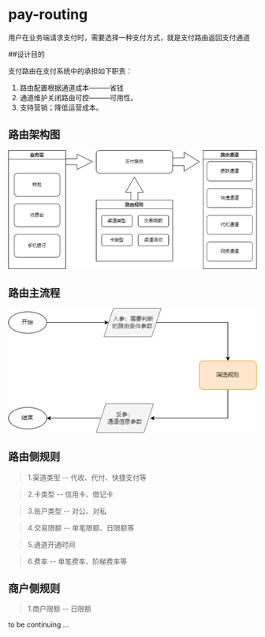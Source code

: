 # pay-routing

用户在业务端请求支付时，需要选择一种支付方式，就是支付路由返回支付通道

##设计目的

支付路由在支付系统中的承担如下职责：

1. 路由配置根据通道成本———省钱
2. 通道维护关闭路由可控———可用性。
3. 支持营销；降低运营成本。

## 路由架构图

![avatar](/images/路由设计.png)

## 路由主流程

![avatar](/images/路由主流程.png)

## 路由侧规则

> 1.渠道类型 -- 代收、代付、快捷支付等

> 2.卡类型 -- 信用卡、借记卡

> 3.账户类型 -- 对公、对私

> 4.交易限额 -- 单笔限额、日限额等

> 5.通道开通时间

> 6.费率 -- 单笔费率、阶梯费率等

## 商户侧规则

> 1.商户限额 -- 日限额

to be continuing ...